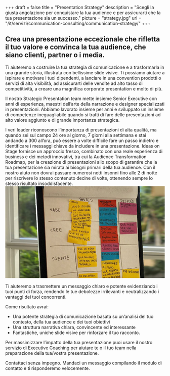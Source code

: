 +++
draft 			= false
title 			= "Presentation Strategy"
description 	= "Scegli la giusta angolazione per conquistare la tua audience e per assicurarti che la tua presentazione sia un successo."
picture			= "strategy.jpg"
url				= "/it/servizi/communication-consulting/communication-strategy/"
+++

## Crea una presentazione eccezionale che rifletta il tuo valore e convinca la tua audience, che siano clienti, partner o i media. 

Ti aiuteremo a costruire la tua strategia di comunicazione e a trasformarla in una grande storia, illustrata con bellissime slide visive. Ti possiamo aiutare a ispirare e motivare i tuoi dipendenti, a lanciare in una convention prodotti o servizi di alta visibilità, ad assicurarti delle vendite ad alto tasso di competitività, a creare una magnifica corporate presentation e molto di più. 

Il nostro Strategic Presentation team mette insieme Senior Executive con anni di esperienza, maestri dell’arte della narrazione e designer specializzati in presentazioni. Abbiamo lavorato insieme per anni e sviluppato un insieme di competenze ineguagliabile quando si tratti di fare delle presentazioni ad alto valore  aggiunto e di grande importanza strategica.  

I veri leader riconoscono l’importanza di presentazioni di alta qualità, ma quando sei sul campo 24 ore al giorno, 7 giorni alla settimana e stai andando a 300 all’ora, può essere a volte difficile fare un passo indietro e identificare i messaggi chiave da includere in una presentazione. Ideas on Stage fornisce un approccio fresco, combinato con una reale esperienza di business e dei metodi innovativi, tra cui la Audience Transformation Roadmap, per la creazione di presentazioni allo scopo di garantire che la tua presentazione sia mirata ai bisogni primari della tua audience. 
Con il nostro aiuto non dovrai passare numerosi notti insonni fino alle 2 di notte per riscrivere lo stesso contenuto decine di volte, ottenendo sempre lo stesso risultato insoddisfacente. 
![strategy_board][pic1]

Ti aiuteremo a trasmettere un messaggio chiaro e potente evidenziando i tuoi punti di forza, rendendo le tue debolezze irrilevanti e neutralizzando i vantaggi dei tuoi concorrenti. 

Come risultato avrai:

* Una potente strategia di comunicazione basata su un’analisi del tuo contesto, della tua audience e dei tuoi obiettivi
* Una struttura narrativa chiara, convincente ed interessante
* Fantastiche, uniche slide visive per rinforzare il tuo racconto.  

Per massimizzare l’impatto della tua presentazione puoi usare il nostro servizio di Executive Coaching per aiutare te o il tuo team nella preparazione della tua/vostra presentazione.
  
Contattaci senza impegno. Mandaci un messaggio compilando il modulo di contatto e ti risponderemo velocemente. 

[pic1]: strategy.jpg